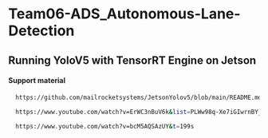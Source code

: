 # Team06-ADS_Autonomous-Lane-Detection


## Running YoloV5 with TensorRT Engine on Jetson

#### Support material
 ```bash
   https://github.com/mailrocketsystems/JetsonYolov5/blob/main/README.md

   https://www.youtube.com/watch?v=ErWC3nBuV6k&list=PLWw98q-Xe7iGIwrnBY_SpXHZzAZZ6944l

   https://www.youtube.com/watch?v=bcM5AQSAzUY&t=199s